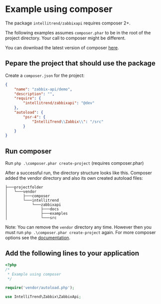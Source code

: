 # Example using composer

The package `intellitrend/zabbixapi` requires composer 2+.

The following examples assumes `composer.phar` to be in the root of the project directory. Your call to composer might be different.

You can download the latest version of composer [here](https://getcomposer.org/download/).

## Pepare the project that should use the package

Create a `composer.json` for the project:

```json
{
    "name": "zabbix-api/demo",
    "description": "",
    "require": {
        "intellitrend/zabbixapi": "@dev"
    },
    "autoload": {
        "psr-4": {
            "IntelliTrend\\Zabbix\\": "/src"
        }
    }
}
```

## Run composer

Run `php .\composer.phar create-project` (requires composer.phar)

After a successful run, the directory structure looks like this. Composer added the vendor directory and also its own created autoload files:

```text
├───projectfolder
│   └───vendor
│       ├───composer
│       └───intellitrend
│           └───zabbixapi
│               ├───docs
│               ├───examples
│               └───src
```

Note: You can remove the `vendor` directory any time. However then you must run `php .\composer.phar create-project` again. For more composer options see the [documentation](https://getcomposer.org/doc/).

## Add the following lines to your application

```php
<?php
/*
 * Example using composer
 */

require('vendor/autoload.php');

use IntelliTrend\Zabbix\ZabbixApi;
```
